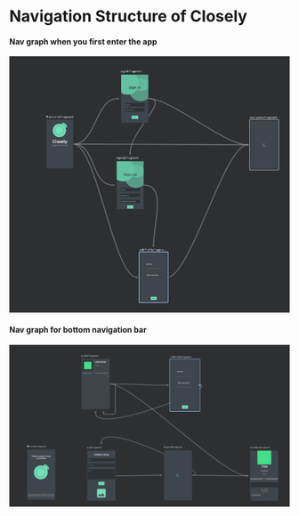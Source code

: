 # Navigation Structure of Closely


#### Nav graph when you first enter the app
![image](https://github.com/RonanQuill/Closely/blob/master/Website/resources/application_start_nav_graph.PNG)

#### Nav graph for bottom navigation bar
![image](https://github.com/RonanQuill/Closely/blob/master/Website/resources/inner_nav_graph.PNG)
